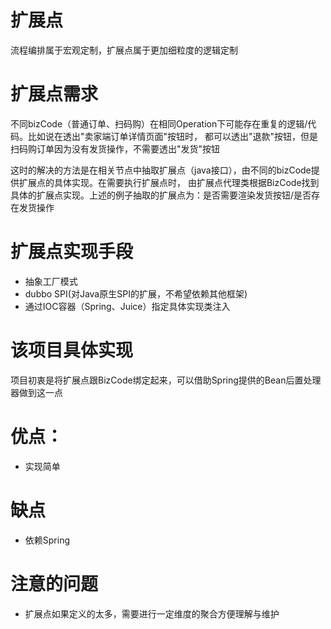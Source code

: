 # 扩展点
流程编排属于宏观定制，扩展点属于更加细粒度的逻辑定制

# 扩展点需求
不同bizCode（普通订单、扫码购）在相同Operation下可能存在重复的逻辑/代码。比如说在透出"卖家端订单详情页面"按钮时，
都可以透出"退款"按钮，但是扫码购订单因为没有发货操作，不需要透出"发货"按钮

这时的解决的方法是在相关节点中抽取扩展点（java接口），由不同的bizCode提供扩展点的具体实现。在需要执行扩展点时，
由扩展点代理类根据BizCode找到具体的扩展点实现。上述的例子抽取的扩展点为：是否需要渲染发货按钮/是否存在发货操作

# 扩展点实现手段
- 抽象工厂模式
- dubbo SPI(对Java原生SPI的扩展，不希望依赖其他框架)
- 通过IOC容器（Spring、Juice）指定具体实现类注入

# 该项目具体实现
项目初衷是将扩展点跟BizCode绑定起来，可以借助Spring提供的Bean后置处理器做到这一点

# 优点：
- 实现简单

# 缺点
- 依赖Spring

# 注意的问题
- 扩展点如果定义的太多，需要进行一定维度的聚合方便理解与维护


